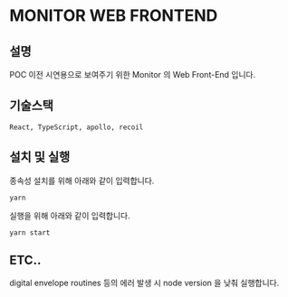 # MONITOR WEB FRONTEND

## 설명
POC 이전 시연용으로 보여주기 위한 Monitor 의 Web Front-End 입니다.

## 기술스택
```React, TypeScript, apollo, recoil```

## 설치 및 실행
종속성 설치를 위해 아래와 같이 입력합니다.
```
yarn
```

실행을 위해 아래와 같이 입력합니다.
```
yarn start
```

## ETC..
digital envelope routines 등의 에러 발생 시 node version 을 낮춰 실행합니다. 
